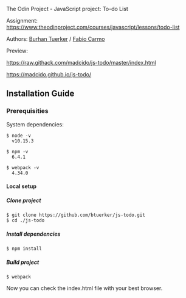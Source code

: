 The Odin Project - JavaScript project: To-do List

Assignment: https://www.theodinproject.com/courses/javascript/lessons/todo-list

Authors: <a href="https://github.com/btuerker">Burhan Tuerker</a> / <a href="https://github.com/madcido">Fabio Carmo</a>

Preview: 

https://raw.githack.com/madcido/js-todo/master/index.html

https://madcido.github.io/js-todo/



## Installation Guide
### Prerequisities
System dependencies:
```
$ node -v
  v10.15.3

$ npm -v
  6.4.1

$ webpack -v
  4.34.0
```

#### Local setup
##### Clone project
```
$ git clone https://github.com/btuerker/js-todo.git
$ cd ./js-todo
```
##### Install dependencies
```
$ npm install
```
##### Build project
```
$ webpack
```

Now you can check the index.html file with your best browser.
